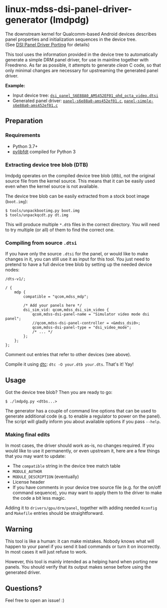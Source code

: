 # linux-mdss-dsi-panel-driver-generator (lmdpdg)
The downstream kernel for Qualcomm-based Android devices describes panel
properties and initialization sequences in the device tree.  
(See [DSI Panel Driver Porting] for details)

This tool uses the information provided in the device tree to automatically
generate a simple DRM panel driver, for use in mainline together with Freedreno.
As far as possible, it attempts to generate _clean_ C code, so that only minimal
changes are necessary for upstreaming the generated panel driver.

**Example:**
  - Input device tree:
  [`dsi_panel_S6E88A0_AMS452EF01_qhd_octa_video.dtsi`](https://gist.github.com/Minecrell/56c2b20118ba00a9723f0785301bc5ec#file-dsi_panel_s6e88a0_ams452ef01_qhd_octa_video-dtsi) 
  - Generated panel driver:
  [`panel-s6e88a0-ams452ef01.c`](https://gist.github.com/Minecrell/bc5fbfc3ba98873d32c07793d6997172#file-panel-s6e88a0-ams452ef01-c),
  [`panel-simple-s6e88a0-ams452ef01.c`](https://gist.github.com/Minecrell/bc5fbfc3ba98873d32c07793d6997172#file-panel-simple-s6e88a0-ams452ef01-c)

## Preparation
### Requirements
- Python 3.7+
- [pylibfdt] compiled for Python 3

### Extracting device tree blob (DTB)
lmdpdg operates on the compiled device tree blob (dtb), not the original source
file from the kernel source. This means that it can be easily used even when the
kernel source is not available.

The device tree blob can be easily extracted from a stock boot image (`boot.img`):

```shell
$ tools/unpackbootimg.py boot.img
$ tools/unpackqcdt.py dt.img
```

This will produce multiple `*.dtb` files in the correct directory.
You will need to try multiple (or all) of them to find the correct one.

### Compiling from source `.dtsi`
If you have only the source `.dtsi` for the panel, or would like to make changes
in it, you can still use it as input for this tool. You just need to pretend
to have a full device tree blob by setting up the needed device nodes:

```dts
/dts-v1/;

/ {
	mdp {
		compatible = "qcom,mdss_mdp";

		/* Add your panels here */
		dsi_sim_vid: qcom,mdss_dsi_sim_video {
			qcom,mdss-dsi-panel-name = "Simulator video mode dsi panel";
			//qcom,mdss-dsi-panel-controller = <&mdss_dsi0>;
			qcom,mdss-dsi-panel-type = "dsi_video_mode";
			/* ... */
		};
	};
};
```

Comment out entries that refer to other devices (see above).

Compile it using [dtc]: `dtc -O your.dtb your.dts`. That's it! Yay!

## Usage
Got the device tree blob? Then you are ready to go:

```shell
$ ./lmdpdg.py <dtbs...>
```

The generator has a couple of command line options that can be used to generate
additional code (e.g. to enable a regulator to power on the panel).
The script will gladly inform you about available options if you pass `--help`.

### Making final edits
In most cases, the driver should work as-is, no changes required.
If you would like to use it permanently, or even upstream it, here are a few
things that you may want to update:

  - The `compatible` string in the device tree match table
  - `MODULE_AUTHOR`
  - `MODULE_DESCRIPTION` (eventually)
  - License header
  - If you have comments in your device tree source file
	(e.g. for the on/off command sequence), you may want to apply them to the
	driver to make the code a bit less magic.

Adding it to `drivers/gpu/drm/panel`, together with adding needed `Kconfig`
and `Makefile` entries should be straightforward.

## Warning
This tool is like a human: it can make mistakes. Nobody knows what will happen
to your panel if you send it bad commands or turn it on incorrectly. In most
cases it will just refuse to work.

However, this tool is mainly intended as a helping hand when porting new panels.
You should verify that its output makes sense before using the generated driver.

## Questions?
Feel free to open an issue! :)

[dtc]: https://git.kernel.org/pub/scm/utils/dtc/dtc.git
[pylibfdt]: https://git.kernel.org/pub/scm/utils/dtc/dtc.git
[DSI Panel Driver Porting]: https://github.com/freedreno/freedreno/wiki/DSI-Panel-Driver-Porting
